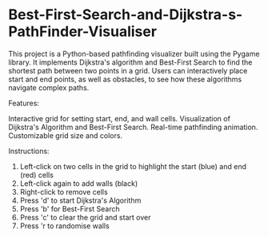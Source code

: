 # Best-First-Search-and-Dijkstra-s-PathFinder-Visualiser



This project is a Python-based pathfinding visualizer built using the Pygame library. It implements Dijkstra's algorithm and Best-First Search to find the shortest path between two points in a grid. Users can interactively place start and end points, as well as obstacles, to see how these algorithms navigate complex paths.

Features:

Interactive grid for setting start, end, and wall cells.
Visualization of Dijkstra's Algorithm and Best-First Search.
Real-time pathfinding animation.
Customizable grid size and colors.


Instructions: 
1. Left-click on two cells in the grid to highlight the start (blue) and end (red) cells
2. Left-click again to add walls (black)
3. Right-click to remove cells 
4. Press 'd' to start Dijkstra's Algorithm 
5. Press 'b' for Best-First Search 
6. Press 'c' to clear the grid and start over
7. Press 'r  to randomise walls
